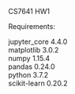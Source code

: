 CS7641 HW1  

Requirements:  

jupyter_core              4.4.0  
matplotlib                3.0.2  
numpy                     1.15.4  
pandas                    0.24.0  
python                    3.7.2  
scikit-learn              0.20.2
